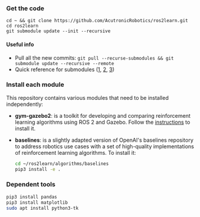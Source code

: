### Get the code
```
cd ~ && git clone https://github.com/AcutronicRobotics/ros2learn.git
cd ros2learn
git submodule update --init --recursive
```
#### Useful info
- Pull all the new commits: `git pull --recurse-submodules && git submodule update --recursive --remote`
- Quick reference for submodules ([1](http://www.vogella.com/tutorials/GitSubmodules/article.html), [2](https://chrisjean.com/git-submodules-adding-using-removing-and-updating/), [3](https://git-scm.com/book/en/v2/Git-Tools-Submodules))

### Install each module
This repository contains various modules that need to be installed independently:

- **gym-gazebo2**: is a toolkit for developing and comparing reinforcement learning algorithms using ROS 2 and Gazebo. Follow the [instructions](https://github.com/AcutronicRobotics/gym-gazebo2/blob/master/INSTALL.md) to install it.

- **baselines**: is a slightly adapted version of OpenAI's baselines repository to address robotics use cases with a set of high-quality implementations of reinforcement learning algorithms. To install it:

  ```sh
  cd ~/ros2learn/algorithms/baselines
  pip3 install -e .
  ```

### Dependent tools

```bash
pip3 install pandas
pip3 install matplotlib
sudo apt install python3-tk
```
